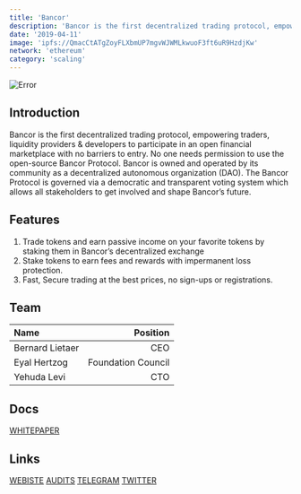 ```yaml
---
title: 'Bancor'
description: 'Bancor is the first decentralized trading protocol, empowering traders, liquidity providers & developers'
date: '2019-04-11'
image: 'ipfs://QmacCtATgZoyFLXbmUP7mgvWJWMLkwuoF3ft6uR9HzdjKw'
network: 'ethereum'
category: 'scaling'
---
```


![Error](ipfs://QmPGnhJqVUhC5dDhuMVcuYpov95QrxKeh9CYLvte2nE6kR)

## Introduction
Bancor is the first decentralized trading protocol, empowering traders, liquidity providers & developers to participate in an open financial marketplace with no barriers to entry. No one needs permission to use the open-source Bancor Protocol. Bancor is owned and operated by its community as a decentralized autonomous organization (DAO). The Bancor Protocol is governed via a democratic and transparent voting system which allows all stakeholders to get involved and shape Bancor’s future.


## Features
1. Trade tokens and earn passive income on your favorite tokens by staking them in Bancor’s decentralized exchange
2. Stake tokens to earn fees and rewards with impermanent loss protection.
3. Fast, Secure trading at the best prices, no sign-ups or registrations.


## Team

| Name  |  Position |
|:---|---:|
|Bernard Lietaer  | CEO |
|Eyal Hertzog | Foundation Council |
|Yehuda Levi | CTO | 

## Docs

[WHITEPAPER](ipfs://QmWqCk4N1oyKJKs7s78jnyWBAp84wH2PAfi5EVw8LLzeuo)


## Links

[WEBISTE](https://bancor.network/)
[AUDITS](https://www.certik.com/projects/bancor)
[TELEGRAM](https://telegram.me/bancor)
[TWITTER](https://twitter.com/Bancor)